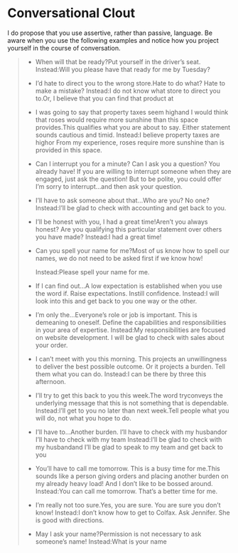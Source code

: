 # Conversational Clout

I do propose that you use assertive, rather than passive, language. Be aware when you use the following examples and notice how you project yourself in the course of conversation.

> - When will that be ready?Put yourself in the driver’s seat.
>   Instead:Will you please have that ready for me by Tuesday?
> 
> - I’d hate to direct you to the wrong store.Hate to do what? Hate to make a mistake?
>   Instead:I do not know what store to direct you to.Or, I believe that you can find that product at 
> 
> - I was going to say that property taxes seem highand I would think that roses would require more sunshine than this space provides.This qualifies what you are about to say. Either statement sounds cautious and timid.
>   Instead:I believe property taxes are highor From my experience, roses require more sunshine than is provided in this space.
> 
> - Can I interrupt you for a minute?  Can I ask you a question? You already have! If you are willing to interrupt someone when they are engaged, just ask the question! But to be polite, you could offer I’m sorry to interrupt…and then ask your question.
> 
> - I’ll have to ask someone about that…Who are you? No one?
>   Instead:I’ll be glad to check with accounting and get back to you.
> 
> - I’ll be honest with you, I had a great time!Aren’t you always honest? Are you qualifying this particular statement over others you have made?
>   Instead:I had a great time!
> 
> - Can you spell your name for me?Most of us know how to spell our names, we do not need to be asked first if we know how!
>   
>   Instead:Please spell your name for me.
> 
> - If I can find out…A low expectation is established when you use the word if. Raise expectations. Instill confidence.
>   Instead:I will look into this and get back to you one way or the other.
> 
> - I’m only the…Everyone’s role or job is important. This is demeaning to oneself. Define the capabilities and responsibilities in your area of expertise.
>   Instead:My responsibilities are focused on website development. I will be glad to check with sales about your order.
> 
> - I can’t meet with you this morning. This projects an unwillingness to deliver the best possible outcome. Or it projects a burden. Tell them what you can do.
>   Instead:I can be there by three this afternoon.
> 
> - I’ll try to get this back to you this week.The word tryconveys the underlying message that this is not something that is dependable.
>   Instead:I’ll get to you no later than next week.Tell people what you will do, not what you hope to do.
> 
> - I’ll have to…Another burden. I’ll have to check with my husbandor I’ll have to check with my team
>   Instead:I’ll be glad to check with my husbandand I’ll be glad to speak to my team and get back to you
> 
> - You’ll have to call me tomorrow. This is a busy time for me.This sounds like a person giving orders and placing another burden on my already heavy load! And I don’t like to be bossed around.
>   Instead:You can call me tomorrow. That’s a better time for me.
> 
> - I’m really not too sure.Yes, you are sure. You are sure you don’t know!
>   Instead:I don’t know how to get to Colfax. Ask Jennifer. She is good with directions.
> 
> - May I ask your name?Permission is not necessary to ask someone’s name!
>   Instead:What is your name
